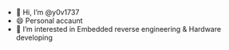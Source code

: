 - 👋 Hi, I’m @y0v1737
- 😄 Personal accaunt
- 👀 I’m interested in Embedded reverse engineering & Hardware developing
